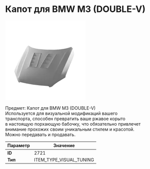 # Капот для BMW M3 (DOUBLE-V)

![Item Image](../img/2721.webp?raw=true)

Предмет: Капот для BMW M3 (DOUBLE-V)<br>Используется для визуальной модификаций вашего<br>транспорта, способен превратить ваше ржавое корыто<br>в настоящую порхающую бабочку, что обязательно привлечет<br>внимание прохожих своим уникальным стилем и красотой.<br>Можно передавать и продавать.


| Параметр | Значение |
|----------|----------|
| **ID** | 2721 |
| **Тип** | ITEM_TYPE_VISUAL_TUNING |

